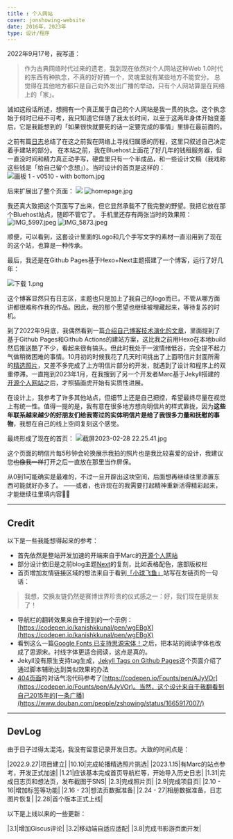```yaml
---
title : 个人网站
cover: jonshowing-website
date: 2016年，2023年
type: 设计/程序
---
```


2022年9月17号，我写道：
> 作为古典网络时代过来的遗老，我到现在依然对个人网站这种Web 1.0时代的东西有种执念，不真的好好搞一个，灵魂里就有某些地方不能安分。
总觉得在其他地方都只是自己向外发出广播的举动，只有个人网站算是在网络上的「家」。

诚如这段话所述，想拥有一个真正属于自己的个人网站是我一贯的执念。这个执念始于何时已经不可考，我只知道它伴随了我太长时间，以至于这两年身体开始变差后，它是我能想到的「如果很快就要死的话一定要完成的事情」里排在最前面的。

之前有篇[日志](/blog/2016/06/26/feeling-of-belong/)总结了在这之前我在网络上寻找归属感的历程，这里只叙述自己决定着手建站的部分。
在本站之前，我在Bluehost上面花了好几年的钱租服务器，但一直没时间和精力真正动手写，硬盘里只有一个半成品，和一些设计文稿（我戏称这些钱是「给自己留个念想」）。当时设计的首页是这样的：
![画板 1 - v0510 - with bottom.jpg](https://s2.loli.net/2023/02/23/HtYdj7VpbZCLKWk.jpg)

后来扩展出了整个页面：
![](https://s2.loli.net/2023/02/28/xkodhwDMBGEi6Z5.jpg)
![homepage.jpg](https://s2.loli.net/2023/02/23/P8WTqIR6U9SN1wM.jpg)

我还真大致把这个页面写了出来，但它显然承载不了我完整的野望。我把它放在那个Bluehost站点，随即不管它了。
手机里还存有两张当时的效果照：
![IMG_5997.jpeg](https://s2.loli.net/2023/02/26/oSM2uEYtLwaB6Kj.jpg)
![IMG_5873.jpeg](https://s2.loli.net/2023/02/26/2Dn7dTkfOvq5bmo.jpg)

顺便，可以看到，这套设计里面的Logo和几个手写文字的素材一直沿用到了现在的这个站，也算是一种传承。

最后，我还是在Github Pages基于Hexo+Next主题搭建了一个博客，运行了好几年：

![下载 _1_.png](https://s2.loli.net/2023/02/23/OMujc6z9F5kEUNq.png)

这个博客显然只有日志区，主题也只是加上了我自己的logo而已，不管从哪方面讲都很难称作我的作品。因此，我的那个愿望也继续被埋藏起来，等待复苏的时机。

到了2022年9月底，我偶然看到一篇[介绍自己博客技术演化的文章](https://mebtte.com/migration_of_my_blog_structure)，里面提到了基于Github Pages和Github Actions的建站方案，这比我之前用Hexo在本地build然后推送酷了不少，看起来很有搞头。但此时我处于一波情绪低谷，完全提不起力气做稍微困难的事情。10月初的时候我花了几天时间挑出了上面明信片封面所需的[精选照片](https://www.douban.com/photos/album/1897181383/)，又差不多完成了上方明信片部分的开发，就遇到了设计和程序上的双重停滞。一直拖到2023年1月，在我搜到了另一个开发者Marc基于Jekyll搭建的[开源个人网站](https://github.com/marcgg/marcgg.github.com)之后，才照猫画虎开始有实质性进展。

在设计上，我参考了许多其他站点，但细节上还是自己把控，希望最终尽量在视觉上有统一性。值得一提的是，我有意在很多地方想向明信片的样式靠拢，因为**这些年联系越来越少的好朋友们给我寄过的实体明信片是给了我很多力量和抚慰的事物**，我想在自己的线上空间复刻这个感觉。

最终形成了现在的首页：
![截屏2023-02-28 22.25.41.jpg](https://s2.loli.net/2023/02/28/XTZKmk1d5R3QPvz.jpg)

这个页面的明信片每5秒钟会轮换展示我拍的照片也是我比较喜爱的设计，我建议您~~也像我一样~~打开之后一直放在那里当作屏保。

从0到1可能确实是最难的，不过一旦开辟出这块空间，后面想再继续往里添置东西可能就好办多了。
——或者，也许现在的我需要打起精神重新活得精彩起来，才能继续往里填内容🤦‍♂️

--- 

## Credit

以下是一些我能想得起来的参考：

- 首先依然是整站开发加速的开端来自于Marc的[开源个人网站](https://github.com/marcgg/marcgg.github.com)
- 部分设计依旧是之前blog主题[Next](https://theme-next.js.org/docs/)的复刻，比如表格配色，底部版权栏
- 首页增加友情链接区域的想法来自于看到[「小球飞鱼」](https://mantyke.icu/friendslink/)站写在友链页的一句话：
> 我想，交换友链仍然是赛博世界珍贵的仪式感之一：好，我们现在是朋友了！
- 导航栏的翻转效果来自于搜到的一个示例：[https://codepen.io/kanishkkunal/pen/wgEBgX](https://codepen.io/kanishkkunal/pen/wgEBgX)
- 看到这么一篇[Google Fonts 已支持思源宋体！](https://io-oi.me/tech/noto-serif-sc-added-on-google-fonts/)之后，把本站的阅读字体也改成了思源宋。衬线字体更适合阅读，这点是真的。
- Jekyll没有原生支持tag生成，[Jekyll Tags on Github Pages](https://longqian.me/2017/02/09/github-jekyll-tag/)这个页面介绍了通过脚本辅助达到类似效果的办法
- [404页面](/404)的对话气泡代码参考了[https://codepen.io/Founts/pen/AJyVOr](https://codepen.io/Founts/pen/AJyVOr)。当然，这个设计来自于我翻看到自己2015年的[一条广播](https://www.douban.com/people/zshowing/status/1665917007/)

---

## DevLog

由于日子过得太混沌，我没有留意记录开发日志。大致的时间点是：

|2022.9.27|项目建立|
|10.10|完成轮播精选照片挑选|
|2023.1.15|有Marc的站点参考，开发正式加速|
|1.21|应该基本完成首页导航栏等，开始导入历史日志|
|1.31|完成日志页和想法页，发布截图于SNS|
|2.3|完成照片页|
|2.9|完成项目页|
|2.10 - 16|增加标签等功能|
|2.16 - 23|想法页数据准备|
|2.24 - 27|相册数据准备，日志图片恢复|
|2.28|首个版本正式上线|

以下是上线以来的一些更新：

|3.1|增加Giscus评论|
|3.2|移动端自适应适配|
|3.8|完成书影游页面开发|
